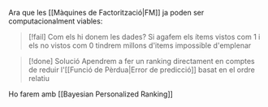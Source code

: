 Ara que les [[Màquines de Factorització|FM]] ja poden ser computacionalment viables: 

>[!fail] Com els hi donem les dades?
>Si agafem els ítems vistos com 1 i els no vistos com 0 tindrem millons d'items impossible d'emplenar


>[!done] Solució
>Apendrem a fer un ranking directament en comptes de reduir l'[[Funció de Pèrdua|Error de predicció]]  basat en el ordre relatiu

Ho farem amb [[Bayesian Personalized Ranking]]
